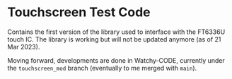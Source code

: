 # Touchscreen Test Code

Contains the first version of the library used to interface with the FT6336U touch IC. The library is working but will not be updated anymore (as of 21 Mar 2023).

Moving forward, developments are done in Watchy-CODE, currently under the `touchscreen_mod` branch (eventually to me merged with `main`).